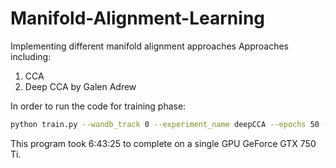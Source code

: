 # Manifold-Alignment-Learning

Implementing different manifold alignment approaches
Approaches including:
1. CCA
2. Deep CCA by Galen Adrew

In order to run the code for training phase:
```bash
python train.py --wandb_track 0 --experiment_name deepCCA --epochs 50 --task uw
```

This program took 6:43:25 to complete on a single GPU GeForce GTX 750 Ti.
